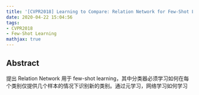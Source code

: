 ```yaml
---
title: '[CVPR2018] Learning to Compare: Relation Network for Few-Shot Learning'
date: 2020-04-22 15:04:56
tags:
- CVPR2018
- Few-Shot Learning
mathjax: true
---
```


## Abstract

提出 Relation Network 用于 few-shot learning，其中分类器必须学习如何在每个类别仅提供几个样本的情况下识别新的类别。通过元学习，网络学习如何学习
